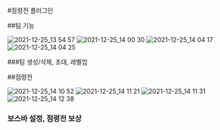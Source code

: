 #점령전 플러그인

##팀 기능

![2021-12-25_13 54 57](https://user-images.githubusercontent.com/55339366/147477260-9903629e-5b32-4fc2-8ff9-4d8ab03b1cd8.png)
![2021-12-25_14 00 30](https://user-images.githubusercontent.com/55339366/147477264-4d53cadb-46cf-4c8c-841d-b6cf3c1531b0.png)
![2021-12-25_14 04 17](https://user-images.githubusercontent.com/55339366/147477265-8fd8695e-f3b3-4397-ba36-6467cb08caca.png)
![2021-12-25_14 04 25](https://user-images.githubusercontent.com/55339366/147477266-b55020b5-3b6b-4e96-ae01-e0fb4ea8b1cf.png)

###팀 생성/삭제, 초대, 레벨업

##점령전

![2021-12-25_14 10 52](https://user-images.githubusercontent.com/55339366/147477344-da740aba-5270-4b8b-82a9-6b300523d6a1.png)
![2021-12-25_14 11 21](https://user-images.githubusercontent.com/55339366/147477347-e90895cf-aef9-4222-bd6a-cb99e66f6d99.png)
![2021-12-25_14 11 31](https://user-images.githubusercontent.com/55339366/147477351-9cec2a27-f752-4092-80c0-179959db71a0.png)
![2021-12-25_14 12 38](https://user-images.githubusercontent.com/55339366/147477353-80a3279e-8026-47a7-bb52-8920a8f49f49.png)

### 보스바 설정, 점령전 보상 
